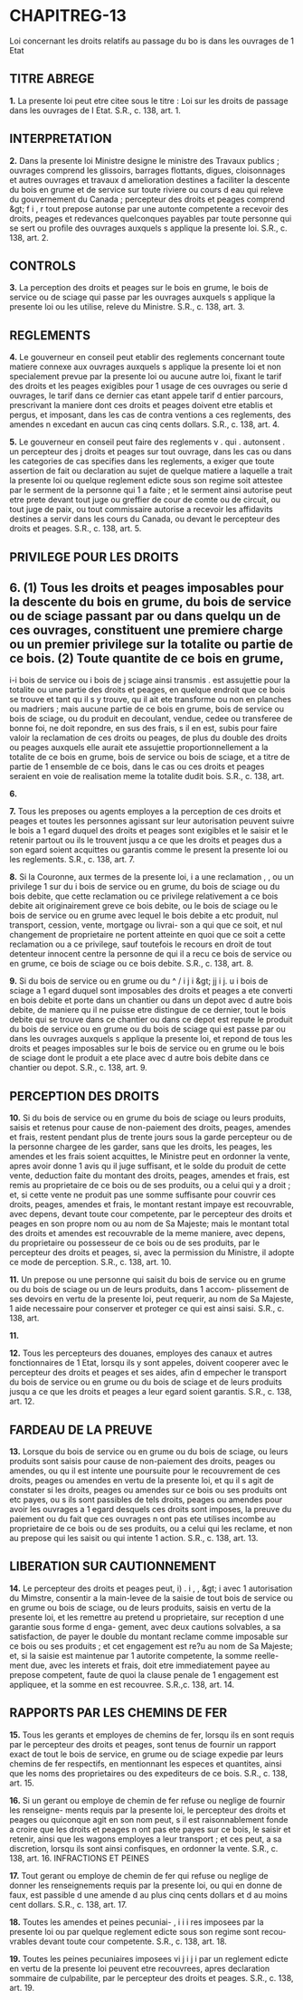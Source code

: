 
# CHAPITREG-13
Loi concernant les droits relatifs au passage
du bo is dans les ouvrages de 1 Etat

## TITRE ABREGE

**1.** La presente loi peut etre citee sous le
titre : Loi sur les droits de passage dans les
ouvrages de I Etat. S.R., c. 138, art. 1.

## INTERPRETATION

**2.** Dans la presente loi
Ministre designe le ministre des Travaux
publics ;
ouvrages comprend les glissoirs, barrages
flottants, digues, cloisonnages et autres
ouvrages et travaux d amelioration destines
a faciliter la descente du bois en grume et
de service sur toute riviere ou cours d eau
qui releve du gouvernement du Canada ;
percepteur des droits et peages comprend
&amp;gt; f i , r
tout prepose autonse par une autonte
competente a recevoir des droits, peages et
redevances quelconques payables par toute
personne qui se sert ou profile des ouvrages
auxquels s applique la presente loi. S.R., c.
138, art. 2.

## CONTROLS

**3.** La perception des droits et peages sur le
bois en grume, le bois de service ou de sciage
qui passe par les ouvrages auxquels s applique
la presente loi ou les utilise, releve du
Ministre. S.R., c. 138, art. 3.

## REGLEMENTS

**4.** Le gouverneur en conseil peut etablir
des reglements concernant toute matiere
connexe aux ouvrages auxquels s applique la
presente loi et non specialement prevue par
la presente loi ou aucune autre loi, fixant le
tarif des droits et les peages exigibles pour
1 usage de ces ouvrages ou serie d ouvrages, le
tarif dans ce dernier cas etant appele tarif
d entier parcours, prescrivant la maniere dont
ces droits et peages doivent etre etablis et
pergus, et imposant, dans les cas de contra
ventions a ces reglements, des amendes
n excedant en aucun cas cinq cents dollars.
S.R., c. 138, art. 4.

**5.** Le gouverneur en conseil peut faire des
reglements v . qui . autonsent . un percepteur des j
droits et peages sur tout ouvrage, dans les cas
ou dans les categories de cas specifies dans les
reglements, a exiger que toute assertion de
fait ou declaration au sujet de quelque matiere
a laquelle a trait la presente loi ou quelque
reglement edicte sous son regime soit attestee
par le serment de la personne qui 1 a faite ; et
le serment ainsi autorise peut etre prete
devant tout juge ou greffier de cour de comte
ou de circuit, ou tout juge de paix, ou tout
commissaire autorise a recevoir les affidavits
destines a servir dans les cours du Canada, ou
devant le percepteur des droits et peages.
S.R., c. 138, art. 5.

## PRIVILEGE POUR LES DROITS

**6.** (1) Tous les droits et peages imposables
pour la descente du bois en grume, du bois de
service ou de sciage passant par ou dans
quelqu un de ces ouvrages, constituent une
premiere charge ou un premier privilege sur
la totalite ou partie de ce bois.
(2) Toute quantite de ce bois en grume,
-
i-i bois de service ou i bois de j sciage ainsi transmis .
est assujettie pour la totalite ou une partie
des droits et peages, en quelque endroit que
ce bois se trouve et tant qu il s y trouve, qu il
ait ete transforme ou non en planches ou
madriers ; mais aucune partie de ce bois en
grume, bois de service ou bois de sciage, ou
du produit en decoulant, vendue, cedee ou
transferee de bonne foi, ne doit repondre, en
sus des frais, s il en est, subis pour faire valoir
la reclamation de ces droits ou peages, de plus
du double des droits ou peages auxquels elle
aurait ete assujettie proportionnellement a la
totalite de ce bois en grume, bois de service
ou bois de sciage, et a titre de partie de
1 ensemble de ce bois, dans le cas ou ces droits
et peages seraient en voie de realisation
meme la totalite dudit bois. S.R., c. 138, art.

**6.**

**7.** Tous les preposes ou agents employes a
la perception de ces droits et peages et toutes
les personnes agissant sur leur autorisation
peuvent suivre le bois a 1 egard duquel des
droits et peages sont exigibles et le saisir et le
retenir partout ou ils le trouvent jusqu a ce
que les droits et peages dus a son egard soient
acquittes ou garantis comme le present la
presente loi ou les reglements. S.R., c. 138,
art. 7.

**8.** Si la Couronne, aux termes de la presente
loi, i a une reclamation , , ou un privilege 1 sur du i
bois de service ou en grume, du bois de sciage
ou du bois debite, que cette reclamation ou ce
privilege relativement a ce bois debite ait
originairement greve ce bois debite, ou le bois
de sciage ou le bois de service ou en grume
avec lequel le bois debite a etc produit, nul
transport, cession, vente, mortgage ou livrai-
son a qui que ce soit, et nul changement de
proprietaire ne portent atteinte en quoi que
ce soit a cette reclamation ou a ce privilege,
sauf toutefois le recours en droit de tout
detenteur innocent centre la personne de qui
il a recu ce bois de service ou en grume, ce
bois de sciage ou ce bois debite. S.R., c. 138,
art. 8.

**9.** Si du bois de service ou en grume ou du
^ /
i  j i &amp;gt; jj i j. u i
bois de sciage a 1 egard duquel sont imposables
des droits et peages a ete converti en bois
debite et porte dans un chantier ou dans un
depot avec d autre bois debite, de maniere
qu il ne puisse etre distingue de ce dernier,
tout le bois debite qui se trouve dans ce
chantier ou dans ce depot est repute le produit
du bois de service ou en grume ou du bois de
sciage qui est passe par ou dans les ouvrages
auxquels s applique la presente loi, et repond
de tous les droits et peages imposables sur le
bois de service ou en grume ou le bois de
sciage dont le produit a ete place avec d autre
bois debite dans ce chantier ou depot. S.R., c.
138, art. 9.

## PERCEPTION DES DROITS

**10.** Si du bois de service ou en grume
du bois de sciage ou leurs produits, saisis et
retenus pour cause de non-paiement des
droits, peages, amendes et frais, restent
pendant plus de trente jours sous la garde
percepteur ou de la personne chargee de les
garder, sans que les droits, les peages, les
amendes et les frais soient acquittes, le
Ministre peut en ordonner la vente, apres
avoir donne 1 avis qu il juge suffisant, et le
solde du produit de cette vente, deduction
faite du montant des droits, peages, amendes
et frais, est remis au proprietaire de ce bois
ou de ses produits, ou a celui qui y a droit ;
et, si cette vente ne produit pas une somme
suffisante pour couvrir ces droits, peages,
amendes et frais, le montant restant impaye
est recouvrable, avec depens, devant toute
cour competente, par le percepteur des droits
et peages en son propre nom ou au nom de
Sa Majeste; mais le montant total des droits
et amendes est recouvrable de la meme
maniere, avec depens, du proprietaire ou
possesseur de ce bois ou de ses produits, par
le percepteur des droits et peages, si, avec la
permission du Ministre, il adopte ce mode de
perception. S.R., c. 138, art. 10.

**11.** Un prepose ou une personne qui saisit
du bois de service ou en grume ou du bois de
sciage ou un de leurs produits, dans 1 accom-
plissement de ses devoirs en vertu de la
presente loi, peut requerir, au nom de Sa
Majeste, 1 aide necessaire pour conserver et
proteger ce qui est ainsi saisi. S.R., c. 138, art.

**11.**

**12.** Tous les percepteurs des douanes,
employes des canaux et autres fonctionnaires
de 1 Etat, lorsqu ils y sont appeles, doivent
cooperer avec le percepteur des droits et
peages et ses aides, afin d empecher le
transport du bois de service ou en grume ou
du bois de sciage et de leurs produits jusqu a
ce que les droits et peages a leur egard soient
garantis. S.R., c. 138, art. 12.

## FARDEAU DE LA PREUVE

**13.** Lorsque du bois de service ou en grume
ou du bois de sciage, ou leurs produits sont
saisis pour cause de non-paiement des droits,
peages ou amendes, ou qu il est intente une
poursuite pour le recouvrement de ces droits,
peages ou amendes en vertu de la presente
loi, et qu il s agit de constater si les droits,
peages ou amendes sur ce bois ou ses produits
ont etc payes, ou s ils sont passibles de tels
droits, peages ou amendes pour avoir
les ouvrages a 1 egard desquels ces droits sont
imposes, la preuve du paiement ou du fait
que ces ouvrages n ont pas ete utilises incombe
au proprietaire de ce bois ou de ses produits,
ou a celui qui les reclame, et non au prepose
qui les saisit ou qui intente 1 action. S.R., c.
138, art. 13.

## LIBERATION SUR CAUTIONNEMENT

**14.** Le percepteur des droits et peages peut,
i) . i , , &amp;gt; i
avec 1 autorisation du Mimstre, consentir a la
main-levee de la saisie de tout bois de service
ou en grume ou bois de sciage, ou de leurs
produits, saisis en vertu de la presente loi, et
les remettre au pretend u proprietaire, sur
reception d une garantie sous forme d enga-
gement, avec deux cautions solvables, a sa
satisfaction, de payer le double du montant
reclame comme imposable sur ce bois ou ses
produits ; et cet engagement est re?u au nom
de Sa Majeste; et, si la saisie est maintenue
par 1 autorite competente, la somme reelle-
ment due, avec les interets et frais, doit etre
immediatement payee au prepose competent,
faute de quoi la clause penale de 1 engagement
est appliquee, et la somme en est recouvree.
S.R.,c. 138, art. 14.

## RAPPORTS PAR LES CHEMINS DE FER

**15.** Tous les gerants et employes de chemins
de fer, lorsqu ils en sont requis par le
percepteur des droits et peages, sont tenus de
fournir un rapport exact de tout le bois de
service, en grume ou de sciage expedie par
leurs chemins de fer respectifs, en mentionnant
les especes et quantites, ainsi que les noms
des proprietaires ou des expediteurs de ce
bois. S.R., c. 138, art. 15.

**16.** Si un gerant ou employe de chemin de
fer refuse ou neglige de fournir les renseigne-
ments requis par la presente loi, le percepteur
des droits et peages ou quiconque agit en son
nom peut, s il est raisonnablement fonde a
croire que les droits et peages n ont pas ete
payes sur ce bois, le saisir et retenir, ainsi que
les wagons employes a leur transport ; et ces
peut, a sa discretion, lorsqu ils sont ainsi
confisques, en ordonner la vente. S.R., c. 138,
art. 16.
INFRACTIONS ET PEINES

**17.** Tout gerant ou employe de chemin de
fer qui refuse ou neglige de donner les
renseignements requis par la presente loi, ou
qui en donne de faux, est passible d une
amende d au plus cinq cents dollars et d au
moins cent dollars. S.R., c. 138, art. 17.

**18.** Toutes les amendes et peines pecuniai-
, i i i
res imposees par la presente loi ou par quelque
reglement edicte sous son regime sont recou-
vrables devant toute cour competente. S.R.,
c. 138, art. 18.

**19.** Toutes les peines pecuniaires imposees
vi j i j i
par un reglement edicte en vertu de la
presente loi peuvent etre recouvrees, apres
declaration sommaire de culpabilite, par le
percepteur des droits et peages. S.R., c. 138,
art. 19.
